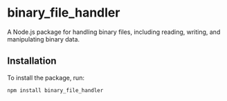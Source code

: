 # binary_file_handler

A Node.js package for handling binary files, including reading, writing, and manipulating binary data.

## Installation

To install the package, run:

```bash
npm install binary_file_handler
